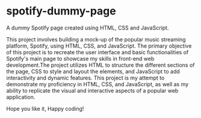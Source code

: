 # spotify-dummy-page
A dummy Spotify page created using HTML, CSS and JavaScript.

This project involves building a mock-up of the popular music streaming platform, Spotify, using HTML, CSS, and JavaScript. The primary objective of this project is to recreate the user interface and basic functionalities of Spotify's main page to showcase my skills in front-end web development.The project utilizes HTML to structure the different sections of the page, CSS to style and layout the elements, and JavaScript to add interactivity and dynamic features.
This project is my attempt to demonstrate my proficiency in HTML, CSS, and JavaScript, as well as my ability to replicate the visual and interactive aspects of a popular web application.

Hope you like it, Happy coding!
